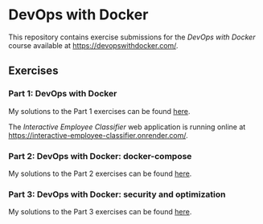 # DevOps with Docker

This repository contains exercise submissions for the *DevOps with Docker* course available at <https://devopswithdocker.com/>.


## Exercises

### Part 1: DevOps with Docker

My solutions to the Part 1 exercises can be found [here](./exercises/part1/).

The *Interactive Employee Classifier* web application is running online at <https://interactive-employee-classifier.onrender.com/>.

### Part 2: DevOps with Docker: docker-compose

My solutions to the Part 2 exercises can be found [here](./exercises/part2/).

### Part 3: DevOps with Docker: security and optimization

My solutions to the Part 3 exercises can be found [here](./exercises/part3/).
